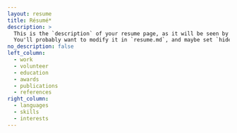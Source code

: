 ```yaml
---
layout: resume
title: Résumé*
description: >
  This is the `description` of your resume page, as it will be seen by search engines.
  You'll probably want to modify it in `resume.md`, and maybe set `hide_description` to `true` in the front matter.
no_description: false
left_column:
  - work
  - volunteer
  - education
  - awards
  - publications
  - references
right_column:
  - languages
  - skills
  - interests
---
```

